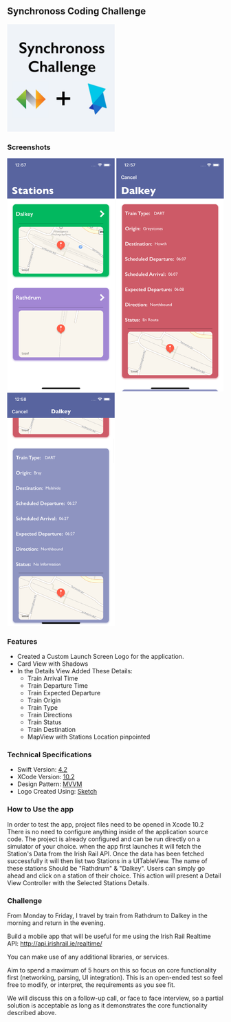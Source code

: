 ## Synchronoss Coding Challenge

<img src="https://raw.githubusercontent.com/afnanm1999/synchronoss-coding-challenge/master/logo/SynchronossCodingChallengeIcon/ios/iTunesArtwork%403x.png" width="250">

### Screenshots

<img src="https://raw.githubusercontent.com/afnanm1999/synchronoss-coding-challenge/master/Screenshots/img1.png" width="250"> <img src="https://raw.githubusercontent.com/afnanm1999/synchronoss-coding-challenge/master/Screenshots/img2.png" width="250"> <img src="https://raw.githubusercontent.com/afnanm1999/synchronoss-coding-challenge/master/Screenshots/Simulator%20Screen%20Shot%20-%20iPhone%20Xs%20-%202019-04-15%20at%2000.58.04.png" width="250">

### Features

- Created a Custom Launch Screen Logo for the application.
- Card View with Shadows
- In the Details View Added These Details:
    - Train Arrival Time
    - Train Departure Time
    - Train Expected Departure
    - Train Origin
    - Train Type
    - Train Directions
    - Train Status
    - Train Destination
    - MapView with Stations Location pinpointed
    
  
### Technical Specifications

 - Swift Version: <a href="https://swift.org/blog/swift-4-2-released/" target="_blank">4.2</a><br/>
 - XCode Version: <a href="https://developer.apple.com/documentation/xcode_release_notes/xcode_10_2_release_notes" target="_blank">10.2</a><br/>
 - Design Pattern: <a href="https://en.wikipedia.org/wiki/Model%E2%80%93view%E2%80%93viewmodel" target="_blank">MVVM</a>
 - Logo Created Using: <a href="https://www.sketch.com/" target="_blank">Sketch</a><br/>

### How to Use the app

In order to test the app, project files need to be opened in Xcode 10.2<br/>
There is no need to configure anything inside of the application source code. The project is already configured and can be run directly on a simulator of your choice. when the app first launches it will fetch the Station's Data from the Irish Rail API. Once the data has been fetched successfully it will then list two Stations in a UITableView. The name of these stations Should be "Rathdrum" & "Dalkey". Users can simply go ahead and click on a station of their choice. This action will present a Detail View Controller with the Selected Stations Details.

### Challenge

From Monday to Friday, I travel by train from Rathdrum to Dalkey in the morning and return in the evening.

Build a mobile app that will be useful for me using the Irish Rail Realtime API: http://api.irishrail.ie/realtime/

You can make use of any additional libraries, or services.

Aim to spend a maximum of 5 hours on this so focus on core functionality first (networking, parsing, UI integration). This is an open-ended test so feel free to modify, or interpret, the requirements as you see fit.

We will discuss this on a follow-up call, or face to face interview, so a partial solution is acceptable as long as it demonstrates the core functionality described above.
